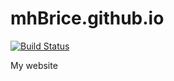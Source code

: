 # mhBrice.github.io

[![Build Status](https://travis-ci.org/mhBrice/mhBrice.github.io.svg?branch=dev)](https://travis-ci.org/mhBrice/mhBrice.github.io)

My website
